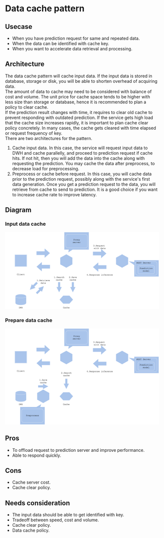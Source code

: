 # Data cache pattern

## Usecase
- When you have prediction request for same and repeated data.
- When the data can be identified with cache key.
- When you want to accelerate data retrieval and processing.

## Architecture
The data cache pattern will cache input data. If the input data is stored in database, storage or disk, you will be able to shorten overhead of acquiring data.<br>
The amount of data to cache may need to be considered with balance of cost and volume. The unit price for cache space tends to be higher with less size than storage or database, hence it is recommended to plan a policy to clear cache.<br>
If the prediction result changes with time, it requires to clear old cache to prevent responding with outdated prediction. If the service gets high load that the cache size increases rapidly, it is important to plan cache clear policy concretely. In many cases, the cache gets cleared with time elapsed or request frequency of key.<br>
There are two architectures for the pattern.
1. Cache input data. In this case, the service will request input data to DWH and cache parallelly, and proceed to prediction request if cache hits. If not hit, then you will add the data into the cache along with requesting the prediction. You may cache the data after preprocess, to decrease load for preprocessing.<br>
2. Preprocess or cache before request. In this case, you will cache data prior to the prediction request, possibly along with the service's first data generation. Once you get a prediction request to the data, you will retrieve from cache to send to prediction. It is a good choice if you want to increase cache rate to improve latency.

## Diagram
### Input data cache
![diagram1](diagram1.png)

### Prepare data cache
![diagram2](diagram2.png)


## Pros
- To offload request to prediction server and improve performance.
- Able to respond quickly.

## Cons
- Cache server cost.
- Cache clear policy.

## Needs consideration
- The input data should be able to get identified with key.
- Tradeoff between speed, cost and volume.
- Cache clear policy.
- Data cache policy.
